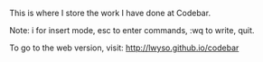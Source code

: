 This is where I store the work I have done at Codebar.

Note: i for insert mode, esc to enter commands, :wq to write, quit.

To go to the web version, visit:
http://lwyso.github.io/codebar